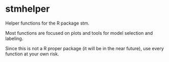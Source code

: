 # stmhelper
Helper functions for the R package stm.

Most functions are focused on plots and tools for model selection and labeling.

Since this is not a R proper package (it will be in the near future), use every function at your own risk.
